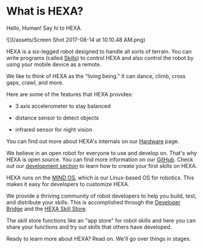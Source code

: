 # What is HEXA?

Hello, Human! Say hi to HEXA.

![](/assets/Screen Shot 2017-08-14 at 10.10.48 AM.png)

HEXA is a six-legged robot designed to handle all sorts of terrain. You can write programs \(called [Skills](/Introduction/hexaskills.md)\) to control HEXA and also control the robot by using your mobile device as a remote.

We like to think of HEXA as the "living being." It can dance, climb, cross gaps, crawl, and more.

Here are some of the features that HEXA provides:

* 3 axis accelerometer to stay balanced

* distance sensor to detect objects

* infrared sensor for night vision

You can find out more about HEXA's internals on our [Hardware](/Introduction/hardware.md) page.

We believe in an open robot for everyone to use and develop on. That's why HEXA is open source. You can find more information on our [GitHub](/Introduction/github.md). Check out our [development section](/Development/yourfirstskill.md) to learn how to create your first skills on HEXA.

HEXA runs on the [MIND OS](/Introduction/mindos.md), which is our Linux-based OS for robotics. This makes it easy for developers to customize HEXA.

We provide a thriving community of robot developers to help you build, test, and distribute your skills. This is accomplished through the [Developer Bridge](/Development/developerbridge.md) and the [HEXA Skill Store](/Introduction/skillstore.md).

The skill store functions like an "app store" for robot skills and here you can share your functions and try out skills that others have developed.

Ready to learn more about HEXA? Read on. We'll go over things in stages.

